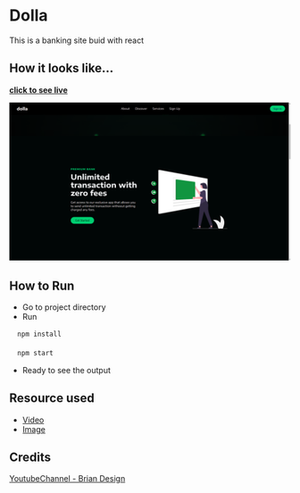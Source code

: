 # Dolla

This is a banking site buid with react

## How it looks like...

__[click to see live](https://virtual-dolla-banking.netlify.app/)__

![view](src/images/screenshot.png)

## How to Run
* Go to project directory
* Run 
```bash
  npm install

  npm start 
```
* Ready to see the output

## Resource used

* [Video](https://www.pexels.com/videos)
* [Image](https://www.undraw.co)

## Credits

[YoutubeChannel - Brian Design](https://www.youtube.com/watch?v=Nl54MJDR2p8&list=WL&index=3)

